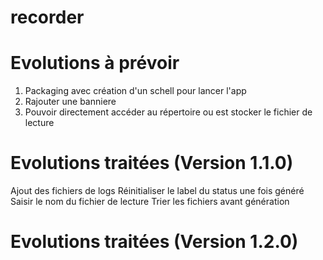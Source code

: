 # recorder

# Evolutions à prévoir

1) Packaging avec création d'un schell pour lancer l'app
2) Rajouter une banniere
3) Pouvoir directement accéder au répertoire ou est stocker le fichier de lecture

# Evolutions traitées (Version 1.1.0)
Ajout des fichiers de logs 
Réinitialiser le label du status une fois généré
Saisir le nom du fichier de lecture 
Trier les fichiers avant génération

# Evolutions traitées (Version 1.2.0)